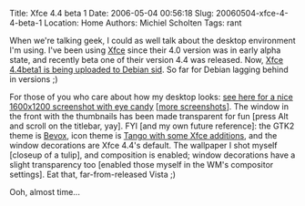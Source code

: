 Title: Xfce 4.4 beta 1
Date: 2006-05-04 00:56:18
Slug: 20060504-xfce-4-4-beta-1
Location: Home
Authors: Michiel Scholten
Tags: rant

<p>When we're talking geek, I could as well talk about the desktop environment I'm using. I've been using <a href="http://www.xfce.org/">Xfce</a> since their 4.0 version was in early alpha state, and recently beta one of their version 4.4 was released. Now, <a href="http://www.earth.li/~huggie/blog/tech/debian/xfce4.4beta1.html">Xfce 4.4beta1 is being uploaded to Debian sid</a>. So far for Debian lagging behind in versions ;)</p>

<p>For those of you who care about how my desktop looks: <a href="http://aquariusoft.org/albums/various/20060503_xfce4.4b1_overview_01.png">see here for a nice 1600x1200 screenshot with eye candy</a> [<a href="http://aquariusoft.org/albums/various/">more screenshots</a>]. The window in the front with the thumbnails has been made transparent for fun [press Alt and scroll on the titlebar, yay]. FYI [and my own future reference]: the GTK2 theme is <a href="http://insystemx.blogspot.com/2006/02/gtk2-bevox-042006.html">Bevox</a>, icon theme is <a href="http://www.dsslive.org/xfce/Tango-xfce.tar.gz">Tango with some Xfce additions</a>, and the window decorations are Xfce 4.4's default. The wallpaper I shot myself [closeup of a tulip], and composition is enabled; window decorations have a slight transparency too [enabled those myself in the WM's compositor settings]. Eat that, far-from-released Vista ;)</p>

<p>Ooh, almost time...</p>
